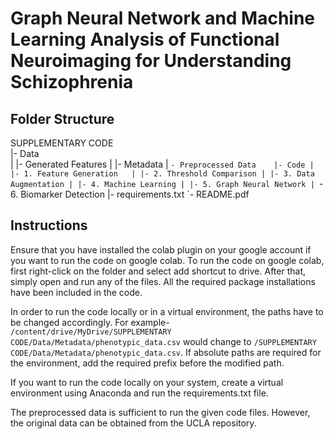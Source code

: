 # Graph Neural Network and Machine Learning Analysis of Functional Neuroimaging for Understanding Schizophrenia

## Folder Structure

SUPPLEMENTARY CODE  
|- Data  
| |- Generated Features
| |- Metadata
| `- Preprocessed Data   
|- Code
| |- 1. Feature Generation  
| |- 2. Threshold Comparison
| |- 3. Data Augmentation
| |- 4. Machine Learning
| |- 5. Graph Neural Network
| `- 6. Biomarker Detection
|- requirements.txt
`- README.pdf

## Instructions

Ensure that you have installed the colab plugin on your google account if you want to run the code on google colab. To run the code on google colab, first right-click on the folder and select add shortcut to drive. After that, simply open and run any of the files. All the required package installations have been included in the code.

In order to run the code locally or in a virtual environment, the paths have to be changed accordingly. For example- `/content/drive/MyDrive/SUPPLEMENTARY CODE/Data/Metadata/phenotypic_data.csv` would change to `/SUPPLEMENTARY CODE/Data/Metadata/phenotypic_data.csv`. If absolute paths are required for the environment, add the required prefix before the modified path.

If you want to run the code locally on your system, create a virtual environment using Anaconda and run the requirements.txt file.

The preprocessed data is sufficient to run the given code files. However, the original data can be obtained from the UCLA repository.
